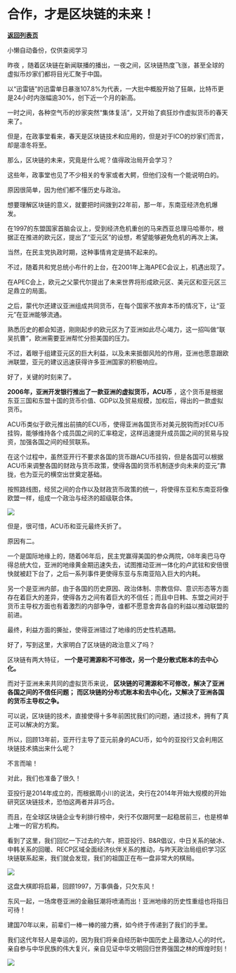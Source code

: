 # 合作，才是区块链的未来！

[**返回列表页**](/gzh/政事堂2019)

小懒自动备份，仅供查阅学习

  

昨夜 ，随着区块链在新闻联播的播出，一夜之间，区块链热度飞涨，甚至全球的虚拟币炒家们都将目光汇聚于中国。  

  

以“迅雷链”的迅雷单日暴涨107.8%为代表，一大批中概股开始了狂飙，比特币更是24小时内涨幅逾30%，创下近一个月的新高。

  

一时之间，各种空气币的炒家突然“集体复活”，又开始了疯狂炒作虚拟货币的春天来了。

  

但是，在政事堂看来，春天是区块链技术和应用的，但是对于ICO的炒家们而言，却是凛冬将至。

  

那么，区块链的未来，究竟是什么呢？值得政治局开会学习？

  

这些年，政事堂也见了不少相关的专家或者大鳄，但他们没有一个能说明白的。  

  

原因很简单，因为他们都不懂历史与政治。

  

想要理解区块链的意义，就要把时间拨到22年前，那一年，东南亚经济危机爆发。  

  

在1997的东盟国家首脑会议上，受到经济危机重创的马来西亚总理马哈蒂尔，根据正在推进的欧元区，提出了“亚元区”的设想，希望能够避免危机的再次上演。

  

当然，在民主党执政时期，这种事情肯定是搞不起来的。

  

不过，随着共和党总统小布什的上台，在2001年上海APEC会议上，机遇出现了。

  

在APEC会上，欧元之父蒙代尔提出了未来世界将形成欧元区、美元区和亚元区三足鼎立的局面。

  

之后，蒙代尔还建议亚洲组成共同货币，在每个国家不放弃本币的情况下，让“亚元”在亚洲能够流通。

  

熟悉历史的都会知道，刚刚起步的欧元区为了亚洲如此尽心竭力，这一招叫做“联吴抗曹”，欧洲需要亚洲帮忙分担美国的压力。

  

不过，着眼于组建亚元区的巨大利益，以及未来抵御风险的作用，亚洲也愿意跟欧洲联盟，亚元的建议迅速获得许多亚洲国家的积极响应。

  

好了，关键的时刻来了。

  

 **2006年，亚洲开发银行推出了一款亚洲的虚拟货币，ACU币**
，这个货币是根据东亚三国和东盟十国的货币价值、GDP以及贸易规模，加权后，得出的一款虚拟货币。

  

ACU币类似于欧元推出前搞的ECU币，使得亚洲各国货币对美元脱钩而对ECU币挂钩，能够维持各个成员国之间的汇率稳定，这样迅速提升成员国之间的贸易与投资，加强各国之间的经贸联系。

  

在这个过程中，虽然亚开行不要求各国的货币跟ACU币挂钩，但是各国可以根据ACU币来调整各国的财政与货币政策，使得各国的货币机制逐步向未来的亚元”靠拢，也为亚元的横空出世奠定基础。

  

按照路线图，经贸之间的合作以及财政货币政策的统一，将使得东亚和东南亚将像欧盟一样，组成一个政治与经济的超级联合体。

  

![](https://mmbiz.qpic.cn/mmbiz_jpg/rxhS23yu8cOlbCDX6xHaiaOxnC4nVDGBHvXc9vtSryXYZLU0g0Y3lZ8C4r48M96bQup6FkZtLh1WfK3cvVZN5icQ/640?wx_fmt=jpeg)

  

但是，很可惜，ACU币和亚元最终夭折了。

  

原因有二。

  

一个是国际地缘上的，随着06年后，民主党赢得美国的参众两院，08年奥巴马夺得总统大位，亚洲的地缘黄金期迅速失去，试图推动亚洲一体化的卢武铉和安倍很快就被赶下台了，之后一系列事件更使得东亚与东南亚陷入巨大的内耗。

  

另一个是亚洲内部，由于各国的历史原因、政治体制、宗教信仰、意识形态等方面存在着巨大的差异，使得各方之间有着巨大的不信任；而且中日韩、东盟之间对于货币主导权方面也有着激烈的内部争夺，谁都不愿意舍弃各自的利益以推动联盟的前进。

  

最终，利益方面的撕扯，使得亚洲错过了地缘的历史性机遇期。  

  

好了，写到这里，大家明白了区块链的政治意义了吗？

  

区块链有两大特征， **一个是可溯源和不可修改，另一个是分散式账本的去中心化。**

  

而对于亚洲未来共同的虚拟货币来说， **区块链的可溯源和不可修改，解决了亚洲各国之间的不信任问题；**
**而区块链的分布式账本和去中心化，又解决了亚洲各国的货币主导权之争。**

  

可以说，区块链的技术，直接使得十多年前困扰我们的问题，通过技术，拥有了真正可以解决的方案。

  

所以，回顾13年前，亚开行主导了亚元前身的ACU币，如今的亚投行又会利用区块链技术搞出来什么呢？

  

不言而喻！

  

对此，我们也准备了很久！

  

亚投行是2014年成立的，而根据周小川的说法，央行在2014年开始大规模的开始研究区块链技术，恐怕这两者并非巧合。

  

而且，在全球区块链企业专利排行榜中，央行不仅跟阿里一起稳居前三，也是榜单上唯一的官方机构。

  

看到了这里，我们回忆一下过去的六年，把亚投行、B&R倡议，中日关系的破冰、中韩关系的回暖、RECP区域全面经济伙伴关系的推动，与昨天政治局组织学习区块链联系起来，我们就会发现，我们的祖国正在布一盘非常大的棋局。

  

![](https://mmbiz.qpic.cn/mmbiz_jpg/rxhS23yu8cOlbCDX6xHaiaOxnC4nVDGBHVD6evh3z6qyXPImibicqUzfib3DYiadZ0O8ribsyTxtFq1X3BceCV9dRdrQ/640?wx_fmt=jpeg)

  

这盘大棋即将启幕，回顾1997，万事俱备，只欠东风！

  

东风一起，一场席卷亚洲的金融狂潮将喷涌而出！亚洲地缘的历史性重组也将指日可待！

  

建国70年以来，前辈们一棒一棒的接力赛，如今终于传递到了我们的手里。

  

我们这代年轻人是幸运的，因为我们将亲自经历新中国历史上最激动人心的时代，亲自参与中华民族的伟大复兴，亲自见证中华文明回归世界强国之林的辉煌时刻！

  

![](https://mmbiz.qpic.cn/mmbiz_jpg/rxhS23yu8cPp0iaKAfe0ZsWfgGcY72o9Nror8TicrtnlDsqzY7y4Kum4fM3X0FMEGlbvm9HvZUiaETSnLt4DHNLbQ/640?wx_fmt=jpeg)

